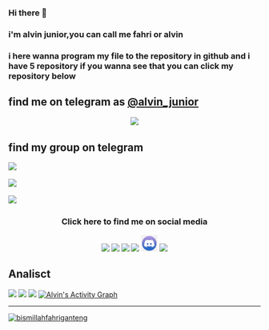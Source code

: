 ### Hi there 👋
### i'm alvin junior,you can call me fahri or alvin
### i here wanna program my file to the repository in github and i have 5 repository if you wanna see that you can click my repository below 

## find me on telegram as [@alvin_junior](https://t.me/alvin_junior)
<p align="center">
  <img src="https://telegra.ph/file/bafb2f48ede7eb08fd329.jpg">
</p>

## find my group on telegram
<a href="https://t.me/Alvin_image_editor_group"><img src="https://img.shields.io/badge/Group%20Support%3F-yes-green?&style=flat-square?&logo=telegram" width=220px></a></p>
<a href="https://t.me/alvin_image_editor"><img src="https://img.shields.io/badge/Channel%20updates%3F-yes-green?&style=flat-square?&logo=telegram" width=220px></a></p>
<a href="https://t.me/alvin_userbot_group"><img src="https://img.shields.io/badge/Group%20UserBot%3F-yes-green?&style=flat-square?&logo=telegram" width=220px></a></p>

<h3 align="center">Click here to find me on social media</h3>
<p align="center">
<a href="https://bit.ly/Alvin_JuniorIG" alt="Instagram"><img height="33" src="https://raw.githubusercontent.com/fahrial2310/fahrial2310/master/img/instagram.ico"></a>
<a href="https://bit.ly/Alvin_JuniorTme" alt="Telegram"><img height="33" src="https://raw.githubusercontent.com/fahrial2310/fahrial2310/master/img/telegram.ico"></a>
<a href="https://bit.ly/Alvin_JuniorYT" alt="Youtube"><img height="33" src="https://raw.githubusercontent.com/fahrial2310/fahrial2310/master/img/youtube.ico"></a>
<a href="https://bit.ly/Alvin_JuniorGIT" alt="Github"><img height="33" src="https://raw.githubusercontent.com/fahrial2310/fahrial2310/master/img/github.ico"></a>
<a href="https://bit.ly/Alvin_JuniorDSCRD" alt="discord"><img height="33" src="https://raw.githubusercontent.com/fahrial2310/fahrial2310/master/img/discord.ico"></a>
<a href="mailto:mfahrial2310@gmail.com" alt="Gmail"><img height="33" src="https://raw.githubusercontent.com/fahrial2310/fahrial2310/master/img/gmail.ico"></a>
</p>
</p>
 
 ## Analisct
<img height="180em" src="https://github-readme-stats.vercel.app/api?username=fahrial2310&show_icons=true&hide_border=true&&count_private=true&include_all_commits=true" />
<img height="180em" src="https://github-readme-stats.vercel.app/api/top-langs/?username=fahrial2310&show_icons=true&hide_border=true&layout=compact&langs_count=8"/>

<img height="180em" src="https://github-readme-streak-stats.herokuapp.com/?user=fahrial2310&hide_border=true" />
<a href="https://github.com/fahrial2310"><img alt="Alvin's Activity Graph" src="https://activity-graph.herokuapp.com/graph?username=fahrial2310&bg_color=1F222E&color=F8D866&line=F85D7F&point=FFFFFF&hide_border=true" /></a>
 
<hr>
<p align="center">
<!--
<img src="https://metrics.lecoq.io/fahrial2310?template=classic&isocalendar=1&languages=1&introduction=1&stars=1&people=1&followup=1&lines=1&activity=1&achievements=1&pagespeed=1&tweets=1&posts=1&stock=1&isocalendar.duration=half-year&languages.colors=github&languages.threshold=0%25&introduction.title=false&stars.limit=4&people.limit=28&people.size=28&people.types=followers%2C%20following&people.identicons=false&people.shuffle=false&activity.limit=5&activity.days=14&activity.filter=all&activity.visibility=all&activity.timestamps=false&achievements.threshold=C&achievements.secrets=false&achievements.limit=0&pagespeed.url=fahrial2310.me&pagespeed.detailed=false&pagespeed.screenshot=false&tweets.attachments=false&tweets.limit=2&tweets.user=fahrial2310&posts.descriptions=false&posts.covers=false&posts.limit=4&posts.user=.user.login&stock.duration=1d&stock.interval=5m&config.timezone=Africa%2FCasablanca">
-->

<a href="https://bismillahfahriganteng.me"><img src="https://github-stats-alpha.vercel.app/api/?username=bismillahfahriganteng&cc=fff&tc=000&ic=000" alt="bismillahfahriganteng"></a>
<!--
[![fahri Streak](https://github-readme-streak-stats.herokuapp.com/?user=bismillahfahriganteng&currStreakNum=ff0000&fire=red&sideLabels=00000)](https://github.com/bismillahfahriganteng)
[![Top Langs](https://github-readme-stats.vercel.app/api/top-langs/?username=bismillahfahriganteng&show_icons=true&hide_border=true&layout=compact&langs_count=8)](https://github.com/bismillahfahriganteng)
[![willianrod's wakatime stats](https://github-readme-stats.vercel.app/api/wakatime?username=bismillahfahriganteng)](https://github.com/bismillahfahriganteng)

<a href="https://downgoo082.me"><img src="https://github-stats-alpha.vercel.app/api/?username=downgoo082&cc=fff&tc=000&ic=000" alt="downgoo082"></a>
<!--
[![fahri Streak](https://github-readme-streak-stats.herokuapp.com/?user=downgoo082&currStreakNum=ff0000&fire=red&sideLabels=00000)](https://github.com/downgoo082)
[![Top Langs](https://github-readme-stats.vercel.app/api/top-langs/?username=downgoo082&show_icons=true&hide_border=true&layout=compact&langs_count=8)](https://github.com/downgoo082)
[![willianrod's wakatime stats](https://github-readme-stats.vercel.app/api/wakatime?username=downgoo082)](https://github.com/downgoo082)

